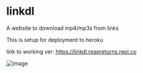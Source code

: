 # linkdl
A website to download mp4/mp3s from links

This is setup for deployment to heroku

link to working ver: https://linkdl.reapreturns.repl.co

![image](https://github.com/Rumodeus/linkdl/assets/91802844/e45bb163-6394-4321-b8c6-6e720d9ee182)

